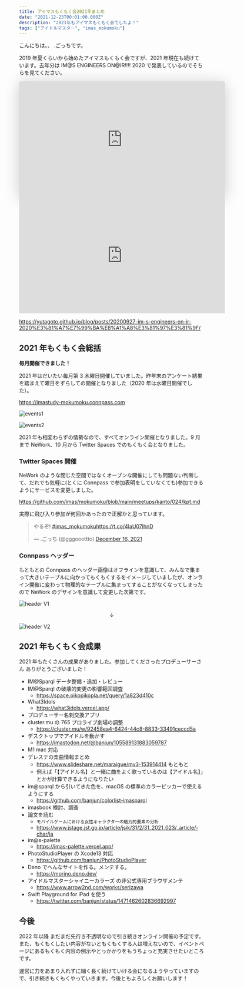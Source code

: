 ```yaml
---
title: アイマスもくもく会2021年まとめ
date: "2021-12-23T00:01:00.000Z"
description: "2021年もアイマスもくもく会でしたよ！"
tags: ["アイドルマスター", "imas_mokumoku"]
---
```


こんにちは。、 .ごっちです。

2019 年夏くらいから始めたアイマスもくもく会ですが、2021 年現在も続けています。去年分は IM@S ENGINEERS ON@IR!!!! 2020 で発表しているのでそちらを見てください。

<iframe width="560" height="315" class="speakerdeck-iframe" style="border: 0px none; background: rgba(0, 0, 0, 0.1) none repeat scroll 0% 0% padding-box; margin: 0px; padding: 0px; border-radius: 6px; box-shadow: rgba(0, 0, 0, 0.2) 0px 5px 40px;" src="https://speakerdeck.com/player/2b53885e180b4c759f815a36cd66ccdf" title="アイマスエンジニアもくもく会を約1年続けているお話" allowfullscreen="true" mozallowfullscreen="true" webkitallowfullscreen="true" data-ratio="1.78343949044586" frameborder="0"></iframe>

<iframe width="560" height="315" src="https://www.youtube.com/embed/vbxanH0neQU?start=2043" title="YouTube video player" frameborder="0" allow="accelerometer; autoplay; clipboard-write; encrypted-media; gyroscope; picture-in-picture" allowfullscreen></iframe>

https://yutagoto.github.io/blog/posts/20200927-im-s-engineers-on-ir-2020%E3%81%A7%E7%99%BA%E8%A1%A8%E3%81%97%E3%81%9F/

## 2021 年もくもく会総括

**毎月開催できました！**

2021 年はだいたい毎月第 3 木曜日開催していました。昨年末のアンケート結果を踏まえて曜日をずらしての開催となりました（2020 年は水曜日開催でした）。

https://imastudy-mokumoku.connpass.com

![events1](/blog/assets/images//posts/20211223-imas-mokumoku/events1.png)

![events2](/blog/assets/images//posts/20211223-imas-mokumoku/events2.png)

2021 年も相変わらずの情勢なので、すべてオンライン開催となりました。9 月まで NeWork、10 月から Twitter Spaces でのもくもく会となりました。

### Twitter Spaces 開催

NeWork のような閉じた空間ではなくオープンな開催にしても問題ない判断して、だれでも気軽に(とくに Connpass で参加表明をしていなくても)参加できるようにサービスを変更しました。

https://github.com/imas/mokumoku/blob/main/meetups/kanto/024/kpt.md

実際に飛び入り参加が何回かあったので正解かと思っています。

<blockquote class="twitter-tweet"><p lang="ja" dir="ltr">やるぞ! <a href="https://twitter.com/hashtag/imas_mokumoku?src=hash&amp;ref_src=twsrc%5Etfw">#imas_mokumoku</a><a href="https://t.co/4IaU07lhnD">https://t.co/4IaU07lhnD</a></p>&mdash; .ごっち (@gggooottto) <a href="https://twitter.com/gggooottto/status/1471434954022453251?ref_src=twsrc%5Etfw">December 16, 2021</a></blockquote>

### Connpass ヘッダー

もともとの Connpass のヘッダー画像はオフラインを意識して、みんなで集まって大きいテーブルに向かってもくもくするをイメージしていましたが、オンライン開催に変わって物理的なテーブルに集まってすることがなくなってしまったので NeWork のデザインを意識して変更した次第です。

![header V1](/blog/assets/images//posts/20211223-imas-mokumoku/header.png)

<center>↓</center>

![header V2](/blog/assets/images//posts/20211223-imas-mokumoku/header.V2.png)

## 2021 年もくもく会成果

2021 年もたくさんの成果がありました。参加してくださったプロデューサーさん ありがとうございました！

- IM@Sparql データ整備・追加・レビュー
- IM@Sparql の破壊的変更の影響範囲調査
  - https://space.pikopikopla.net/query/1a823d410c
- What3Idols
  - https://what3idols.vercel.app/
- プロデューサー名刺交換アプリ
- cluster.mu の 765 プロライブ劇場の調整
  - https://cluster.mu/w/92458ea4-6424-44c8-8833-33491ceccd5a
- デスクトップでアイドルを動かす
  - https://imastodon.net/@banjun/105589131883059787
- M1 mac 対応
- デレステの楽曲情報まとめ
  - https://www.slideshare.net/maraigue/mv3-153914414 もともと
  - 例えば「【アイドル名】と一緒に曲をよく歌っているのは【アイドル名】」とかが計算できるようになりたい
- im@sparql から引いてきた色を、macOS の標準のカラーピッカーで使えるようにする
  - https://github.com/banjun/colorlist-imasparql
- imasbook 検討、調査
- 論文を読む
  - `モバイルゲームにおける女性キャラクターの魅力的要素の分析`
  - https://www.jstage.jst.go.jp/article/jsik/31/2/31_2021_023/_article/-char/ja
- im@s-palette
  - https://imas-palette.vercel.app/
- PhotoStudioPlayer の Xcode13 対応
  - https://github.com/banjun/PhotoStudioPlayer
- Deno でへんなサイトを作る。メンテする。
  - https://morino.deno.dev/
- アイドルマスターシャイニーカラーズ の非公式専用ブラウザメンテ
  - https://www.arrow2nd.com/works/serizawa
- Swift Playground for iPad を使う
  - https://twitter.com/banjun/status/1471462602836692997

## 今後

2022 年以降 まだまだ先行き不透明なので引き続きオンライン開催の予定です。また、もくもくしたい内容がないともくもくする人は増えないので、イベントページにあるもくもく内容の例示やとっかかりをもうちょっと充実させたいところです。

運営に力をあまり入れずに細く長く続けていける会になるようやっていますので、引き続きもくもくやっていきます。今後ともよろしくお願いします！
